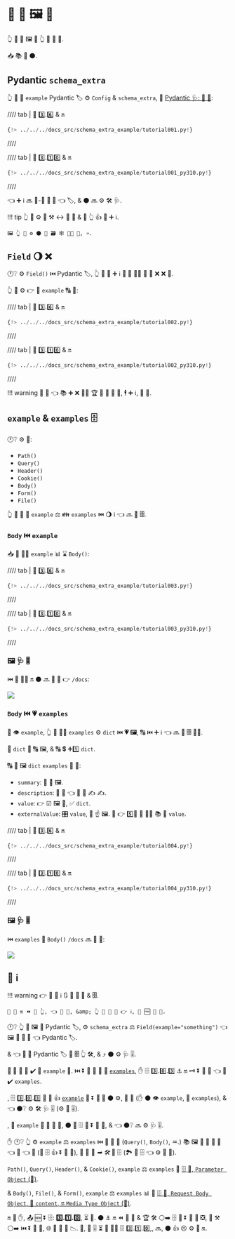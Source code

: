 # 📣 📨 🖼 💽

👆 💪 📣 🖼 💽 👆 📱 💪 📨.

📥 📚 🌌 ⚫️.

## Pydantic `schema_extra`

👆 💪 📣 `example` Pydantic 🏷 ⚙️ `Config` &amp; `schema_extra`, 🔬 <a href="https://docs.pydantic.dev/latest/concepts/json_schema/#customizing-json-schema" class="external-link" target="_blank">Pydantic 🩺: 🔗 🛃</a>:

//// tab | 🐍 3️⃣.6️⃣ &amp; 🔛

```Python hl_lines="15-23"
{!> ../../../docs_src/schema_extra_example/tutorial001.py!}
```

////

//// tab | 🐍 3️⃣.1️⃣0️⃣ &amp; 🔛

```Python hl_lines="13-21"
{!> ../../../docs_src/schema_extra_example/tutorial001_py310.py!}
```

////

👈 ➕ ℹ 🔜 🚮-🔢 **🎻 🔗** 👈 🏷, &amp; ⚫️ 🔜 ⚙️ 🛠️ 🩺.

!!! tip
    👆 💪 ⚙️ 🎏 ⚒ ↔ 🎻 🔗 &amp; 🚮 👆 👍 🛃 ➕ ℹ.

    🖼 👆 💪 ⚙️ ⚫️ 🚮 🗃 🕸 👩‍💻 🔢, ♒️.

## `Field` 🌖 ❌

🕐❔ ⚙️ `Field()` ⏮️ Pydantic 🏷, 👆 💪 📣 ➕ ℹ **🎻 🔗** 🚶‍♀️ 🙆 🎏 ❌ ❌ 🔢.

👆 💪 ⚙️ 👉 🚮 `example` 🔠 🏑:

//// tab | 🐍 3️⃣.6️⃣ &amp; 🔛

```Python hl_lines="4  10-13"
{!> ../../../docs_src/schema_extra_example/tutorial002.py!}
```

////

//// tab | 🐍 3️⃣.1️⃣0️⃣ &amp; 🔛

```Python hl_lines="2  8-11"
{!> ../../../docs_src/schema_extra_example/tutorial002_py310.py!}
```

////

!!! warning
    🚧 🤯 👈 📚 ➕ ❌ 🚶‍♀️ 🏆 🚫 🚮 🙆 🔬, 🕴 ➕ ℹ, 🧾 🎯.

## `example` &amp; `examples` 🗄

🕐❔ ⚙️ 🙆:

* `Path()`
* `Query()`
* `Header()`
* `Cookie()`
* `Body()`
* `Form()`
* `File()`

👆 💪 📣 💽 `example` ⚖️ 👪 `examples` ⏮️ 🌖 ℹ 👈 🔜 🚮 **🗄**.

### `Body` ⏮️ `example`

📥 👥 🚶‍♀️ `example` 📊 ⌛ `Body()`:

//// tab | 🐍 3️⃣.6️⃣ &amp; 🔛

```Python hl_lines="20-25"
{!> ../../../docs_src/schema_extra_example/tutorial003.py!}
```

////

//// tab | 🐍 3️⃣.1️⃣0️⃣ &amp; 🔛

```Python hl_lines="18-23"
{!> ../../../docs_src/schema_extra_example/tutorial003_py310.py!}
```

////

### 🖼 🩺 🎚

⏮️ 🙆 👩‍🔬 🔛 ⚫️ 🔜 👀 💖 👉 `/docs`:

<img src="/img/tutorial/body-fields/image01.png">

### `Body` ⏮️ 💗 `examples`

👐 👁 `example`, 👆 💪 🚶‍♀️ `examples` ⚙️ `dict` ⏮️ **💗 🖼**, 🔠 ⏮️ ➕ ℹ 👈 🔜 🚮 **🗄** 💁‍♂️.

🔑 `dict` 🔬 🔠 🖼, &amp; 🔠 💲 ➕1️⃣ `dict`.

🔠 🎯 🖼 `dict` `examples` 💪 🔌:

* `summary`: 📏 📛 🖼.
* `description`: 📏 📛 👈 💪 🔌 ✍ ✍.
* `value`: 👉 ☑ 🖼 🎦, ✅ `dict`.
* `externalValue`: 🎛 `value`, 📛 ☝ 🖼. 👐 👉 5️⃣📆 🚫 🐕‍🦺 📚 🧰 `value`.

//// tab | 🐍 3️⃣.6️⃣ &amp; 🔛

```Python hl_lines="21-47"
{!> ../../../docs_src/schema_extra_example/tutorial004.py!}
```

////

//// tab | 🐍 3️⃣.1️⃣0️⃣ &amp; 🔛

```Python hl_lines="19-45"
{!> ../../../docs_src/schema_extra_example/tutorial004_py310.py!}
```

////

### 🖼 🩺 🎚

⏮️ `examples` 🚮 `Body()` `/docs` 🔜 👀 💖:

<img src="/img/tutorial/body-fields/image02.png">

## 📡 ℹ

!!! warning
    👉 📶 📡 ℹ 🔃 🐩 **🎻 🔗** &amp; **🗄**.

    🚥 💭 🔛 ⏪ 👷 👆, 👈 💪 🥃, &amp; 👆 🎲 🚫 💪 👉 ℹ, 💭 🆓 🚶 👫.

🕐❔ 👆 🚮 🖼 🔘 Pydantic 🏷, ⚙️ `schema_extra` ⚖️ `Field(example="something")` 👈 🖼 🚮 **🎻 🔗** 👈 Pydantic 🏷.

&amp; 👈 **🎻 🔗** Pydantic 🏷 🔌 **🗄** 👆 🛠️, &amp; ⤴️ ⚫️ ⚙️ 🩺 🎚.

**🎻 🔗** 🚫 🤙 ✔️ 🏑 `example` 🐩. ⏮️ ⏬ 🎻 🔗 🔬 🏑 <a href="https://json-schema.org/draft/2019-09/json-schema-validation.html#rfc.section.9.5" class="external-link" target="_blank">`examples`</a>, ✋️ 🗄 3️⃣.0️⃣.3️⃣ ⚓️ 🔛 🗝 ⏬ 🎻 🔗 👈 🚫 ✔️ `examples`.

, 🗄 3️⃣.0️⃣.3️⃣ 🔬 🚮 👍 <a href="https://github.com/OAI/OpenAPI-Specification/blob/master/versions/3.0.3.md#fixed-fields-20" class="external-link" target="_blank">`example`</a> 🔀 ⏬ **🎻 🔗** ⚫️ ⚙️, 🎏 🎯 (✋️ ⚫️ 👁 `example`, 🚫 `examples`), &amp; 👈 ⚫️❔ ⚙️ 🛠️ 🩺 🎚 (⚙️ 🦁 🎚).

, 👐 `example` 🚫 🍕 🎻 🔗, ⚫️ 🍕 🗄 🛃 ⏬ 🎻 🔗, &amp; 👈 ⚫️❔ 🔜 ⚙️ 🩺 🎚.

✋️ 🕐❔ 👆 ⚙️ `example` ⚖️ `examples` ⏮️ 🙆 🎏 🚙 (`Query()`, `Body()`, ♒️.) 📚 🖼 🚫 🚮 🎻 🔗 👈 🔬 👈 💽 (🚫 🗄 👍 ⏬ 🎻 🔗), 👫 🚮 🔗 *➡ 🛠️* 📄 🗄 (🏞 🍕 🗄 👈 ⚙️ 🎻 🔗).

`Path()`, `Query()`, `Header()`, &amp; `Cookie()`, `example` ⚖️ `examples` 🚮 <a href="https://github.com/OAI/OpenAPI-Specification/blob/main/versions/3.0.3.md#parameter-object" class="external-link" target="_blank">🗄 🔑, `Parameter Object` (🔧)</a>.

&amp; `Body()`, `File()`, &amp; `Form()`, `example` ⚖️ `examples` 📊 🚮 <a href="https://github.com/OAI/OpenAPI-Specification/blob/main/versions/3.0.3.md#mediaTypeObject" class="external-link" target="_blank">🗄 🔑, `Request Body Object`, 🏑 `content`, 🔛 `Media Type Object` (🔧)</a>.

🔛 🎏 ✋, 📤 🆕 ⏬ 🗄: **3️⃣.1️⃣.0️⃣**, ⏳ 🚀. ⚫️ ⚓️ 🔛 ⏪ 🎻 🔗 &amp; 🏆 🛠️ ⚪️➡️ 🗄 🛃 ⏬ 🎻 🔗 ❎, 💱 ⚒ ⚪️➡️ ⏮️ ⏬ 🎻 🔗, 🌐 👫 🤪 🔺 📉. 👐, 🦁 🎚 ⏳ 🚫 🐕‍🦺 🗄 3️⃣.1️⃣.0️⃣,, 🔜, ⚫️ 👍 😣 ⚙️ 💭 🔛.

